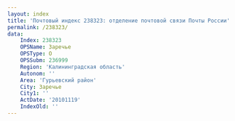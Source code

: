 ```yaml
---
layout: index
title: 'Почтовый индекс 238323: отделение почтовой связи Почты России'
permalink: /238323/
data:
    Index: 238323
    OPSName: Заречье
    OPSType: О
    OPSSubm: 236999
    Region: 'Калининградская область'
    Autonom: ''
    Area: 'Гурьевский район'
    City: Заречье
    City1: ''
    ActDate: '20101119'
    IndexOld: ''
---
```

